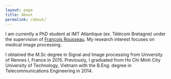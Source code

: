 ```yaml
---
layout: page
title: About
permalink: /about/
---
```


I am currently a PhD student at IMT Atlantique (ex. Télécom Bretagne) under the supervision of [François Rousseau](http://perso.telecom-bretagne.eu/francoisrousseau/). My research interest focuses on medical image processing.

I obtained the M.Sc degree in Signal and Image processing from University of Rennes I, France in 2015. Previously, I graduated from Ho Chi Minh City University of Technology, Vietnam with the B.Eng. degree in Telecommunications Engineering in 2014.
